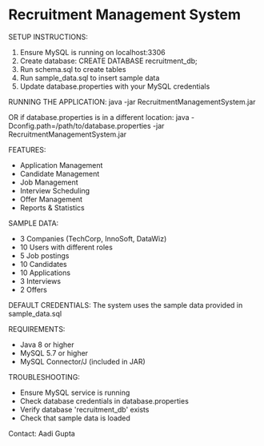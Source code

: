 Recruitment Management System
============================

SETUP INSTRUCTIONS:
1. Ensure MySQL is running on localhost:3306
2. Create database: CREATE DATABASE recruitment_db;
3. Run schema.sql to create tables
4. Run sample_data.sql to insert sample data
5. Update database.properties with your MySQL credentials

RUNNING THE APPLICATION:
java -jar RecruitmentManagementSystem.jar

OR if database.properties is in a different location:
java -Dconfig.path=/path/to/database.properties -jar RecruitmentManagementSystem.jar

FEATURES:
- Application Management
- Candidate Management  
- Job Management
- Interview Scheduling
- Offer Management
- Reports & Statistics

SAMPLE DATA:
- 3 Companies (TechCorp, InnoSoft, DataWiz)
- 10 Users with different roles
- 5 Job postings
- 10 Candidates
- 10 Applications
- 3 Interviews
- 2 Offers

DEFAULT CREDENTIALS:
The system uses the sample data provided in sample_data.sql

REQUIREMENTS:
- Java 8 or higher
- MySQL 5.7 or higher
- MySQL Connector/J (included in JAR)

TROUBLESHOOTING:
- Ensure MySQL service is running
- Check database credentials in database.properties
- Verify database 'recruitment_db' exists
- Check that sample data is loaded

Contact: Aadi Gupta
